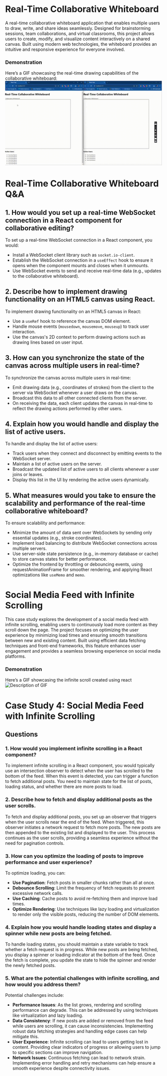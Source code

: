 # Real-Time Collaborative Whiteboard

A real-time collaborative whiteboard application that enables multiple users to draw, write, and share ideas seamlessly. Designed for brainstorming sessions, team collaborations, and virtual classrooms, this project allows users to create, modify, and visualize content interactively on a shared canvas. Built using modern web technologies, the whiteboard provides an intuitive and responsive experience for everyone involved.

### Demonstration

Here’s a GIF showcasing the real-time drawing capabilities of the collaborative whiteboard:
![Description of GIF](whiteBoard/whiteboard.gif)

# Real-Time Collaborative Whiteboard Q&A

## 1. How would you set up a real-time WebSocket connection in a React component for collaborative editing?

To set up a real-time WebSocket connection in a React component, you would:
- Install a WebSocket client library such as `socket.io-client`.
- Establish the WebSocket connection in a `useEffect` hook to ensure it opens when the component mounts and closes when it unmounts.
- Use WebSocket events to send and receive real-time data (e.g., updates to the collaborative whiteboard).

## 2. Describe how to implement drawing functionality on an HTML5 canvas using React.

To implement drawing functionality on an HTML5 canvas in React:
- Use a `useRef` hook to reference the canvas DOM element.
- Handle mouse events (`mousedown`, `mousemove`, `mouseup`) to track user interaction.
- Use the canvas's 2D context to perform drawing actions such as drawing lines based on user input.

## 3. How can you synchronize the state of the canvas across multiple users in real-time?

To synchronize the canvas across multiple users in real-time:
- Emit drawing data (e.g., coordinates of strokes) from the client to the server via WebSocket whenever a user draws on the canvas.
- Broadcast this data to all other connected clients from the server.
- On receiving the data, each client updates the canvas in real-time to reflect the drawing actions performed by other users.

## 4. Explain how you would handle and display the list of active users.

To handle and display the list of active users:
- Track users when they connect and disconnect by emitting events to the WebSocket server.
- Maintain a list of active users on the server.
- Broadcast the updated list of active users to all clients whenever a user joins or leaves.
- Display this list in the UI by rendering the active users dynamically.

## 5. What measures would you take to ensure the scalability and performance of the real-time collaborative whiteboard?

To ensure scalability and performance:
- Minimize the amount of data sent over WebSockets by sending only essential updates (e.g., stroke coordinates).
- Implement load balancing to distribute WebSocket connections across multiple servers.
- Use server-side state persistence (e.g., in-memory database or cache) to store canvas states for better performance.
- Optimize the frontend by throttling or debouncing events, using requestAnimationFrame for smoother rendering, and applying React optimizations like `useMemo` and `memo`.


# Social Media Feed with Infinite Scrolling

This case study explores the development of a social media feed with infinite scrolling, enabling users to continuously load more content as they scroll down the page. The project focuses on optimizing the user experience by minimizing load times and ensuring smooth transitions between new and existing content. Built using efficient data fetching techniques and front-end frameworks, this feature enhances user engagement and provides a seamless browsing experience on social media platforms.

### Demonstration
Here’s a GIF showcasing the infinite scroll created using react
![Description of GIF](react_infinite_scroll-main/infiniteScroll.gif)

# Case Study 4: Social Media Feed with Infinite Scrolling

## Questions

### 1. How would you implement infinite scrolling in a React component?

To implement infinite scrolling in a React component, you would typically use an intersection observer to detect when the user has scrolled to the bottom of the feed. When this event is detected, you can trigger a function to fetch additional posts. You need to maintain state for the list of posts, loading status, and whether there are more posts to load.

### 2. Describe how to fetch and display additional posts as the user scrolls.

To fetch and display additional posts, you set up an observer that triggers when the user scrolls near the end of the feed. When triggered, this observer initiates a network request to fetch more posts. The new posts are then appended to the existing list and displayed to the user. This process continues as the user scrolls, providing a seamless experience without the need for pagination controls.

### 3. How can you optimize the loading of posts to improve performance and user experience?

To optimize loading, you can:
- **Use Pagination**: Fetch posts in smaller chunks rather than all at once.
- **Debounce Scrolling**: Limit the frequency of fetch requests to prevent excessive network calls.
- **Use Caching**: Cache posts to avoid re-fetching them and improve load times.
- **Optimize Rendering**: Use techniques like lazy loading and virtualization to render only the visible posts, reducing the number of DOM elements.

### 4. Explain how you would handle loading states and display a spinner while new posts are being fetched.

To handle loading states, you should maintain a state variable to track whether a fetch request is in progress. While new posts are being fetched, you display a spinner or loading indicator at the bottom of the feed. Once the fetch is complete, you update the state to hide the spinner and render the newly fetched posts.

### 5. What are the potential challenges with infinite scrolling, and how would you address them?

Potential challenges include:
- **Performance Issues**: As the list grows, rendering and scrolling performance can degrade. This can be addressed by using techniques like virtualization and lazy loading.
- **Data Consistency**: If new posts are added or removed from the feed while users are scrolling, it can cause inconsistencies. Implementing robust data fetching strategies and handling edge cases can help mitigate this.
- **User Experience**: Infinite scrolling can lead to users getting lost in content. Providing clear indicators of progress or allowing users to jump to specific sections can improve navigation.
- **Network Issues**: Continuous fetching can lead to network strain. Implementing error handling and retry mechanisms can help ensure a smooth experience despite connectivity issues.
